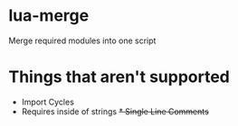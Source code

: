 # lua-merge
Merge required modules into one script

# Things that aren't supported
* Import Cycles
* Requires inside of strings
~~* Single Line Comments~~
